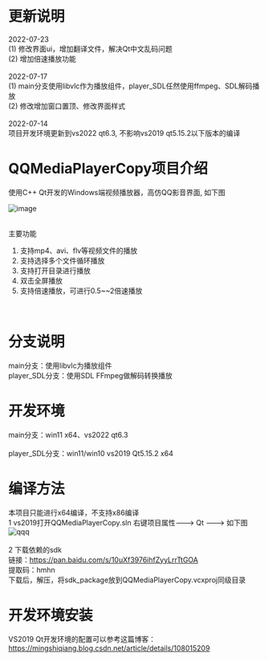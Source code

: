# 更新说明
2022-07-23
<br/>
(1) 修改界面ui，增加翻译文件，解决Qt中文乱码问题
<br/>
(2) 增加倍速播放功能
<br/>
<br/>
2022-07-17
<br/>
(1) main分支使用libvlc作为播放组件，player_SDL任然使用ffmpeg、SDL解码播放
<br/>
(2) 修改增加窗口置顶、修改界面样式
<br/>
<br/>
2022-07-14
<br/>
项目开发环境更新到vs2022 qt6.3, 不影响vs2019 qt5.15.2以下版本的编译

# QQMediaPlayerCopy项目介绍

使用C++ Qt开发的Windows端视频播放器，高仿QQ影音界面, 如下图

![image](https://user-images.githubusercontent.com/42860254/180600270-91697fc3-36f9-4830-bbd7-9cd33f7640e1.png)

<br/>
主要功能
<ol>
  <li>支持mp4、avi、flv等视频文件的播放</li>
  <li>支持选择多个文件循环播放</li>
  <li>支持打开目录进行播放</li>
  <li>双击全屏播放</li>
  <li>支持倍速播放，可进行0.5~~2倍速播放</li>
</ol>
<br/>

# 分支说明
main分支：使用libvlc为播放组件
<br/>
player_SDL分支：使用SDL FFmpeg做解码转换播放

# 开发环境 
main分支：win11 x64、vs2022  qt6.3
<br/>
<br/>
player_SDL分支：win11/win10  vs2019 Qt5.15.2 x64


# 编译方法
本项目只能进行x64编译，不支持x86编译
<br/>
1 vs2019打开QQMediaPlayerCopy.sln 右键项目属性---> Qt ---> 如下图
![qqq](https://user-images.githubusercontent.com/42860254/159120393-2b091a49-4058-493d-8dfb-1b086aec4295.png)
<br/>
<br/>
2 下载依赖的sdk
<br/>
链接：https://pan.baidu.com/s/10uXf3976ihfZyyLrrTtGOA 
<br/>
提取码：hmhn
<br/>
下载后，解压，将sdk_package放到QQMediaPlayerCopy.vcxproj同级目录


# 开发环境安装
VS2019 Qt开发环境的配置可以参考这篇博客：https://mingshiqiang.blog.csdn.net/article/details/108015209

